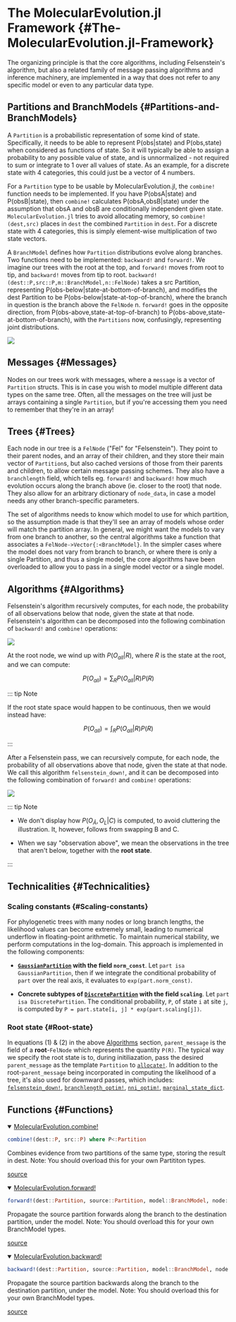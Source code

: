
# The MolecularEvolution.jl Framework {#The-MolecularEvolution.jl-Framework}

The organizing principle is that the core algorithms, including Felsenstein&#39;s algorithm, but also a related family of message passing algorithms and inference machinery, are implemented in a way that does not refer to any specific model or even to any particular data type.

## Partitions and BranchModels {#Partitions-and-BranchModels}

A `Partition` is a probabilistic representation of some kind of state. Specifically, it needs to be able to represent P(obs|state) and P(obs,state) when considered as functions of state. So it will typically be able to assign a probability to any possible value of state, and is unnormalized - not required to sum or integrate to 1 over all values of state. As an example, for a discrete state with 4 categories, this could just be a vector of 4 numbers.

For a `Partition` type to be usable by MolecularEvolution.jl, the `combine!` function needs to be implemented. If you have P(obsA|state) and P(obsB|state), then `combine!` calculates P(obsA,obsB|state) under the assumption that obsA and obsB are conditionally independent given state. `MolecularEvolution.jl` tries to avoid allocating memory, so `combine!(dest,src)` places in `dest` the combined `Partition` in `dest`. For a discrete state with 4 categories, this is simply element-wise multiplication of two state vectors.

A `BranchModel` defines how `Partition` distributions evolve along branches. Two functions need to be implemented: `backward!` and `forward!`. We imagine our trees with the root at the top, and `forward!` moves from root to tip, and `backward!` moves from tip to root. `backward!(dest::P,src::P,m::BranchModel,n::FelNode)` takes a src Partition, representing P(obs-below|state-at-bottom-of-branch), and modifies the dest Partition to be P(obs-below|state-at-top-of-branch), where the branch in question is the branch above the `FelNode` n. `forward!` goes in the opposite direction, from P(obs-above,state-at-top-of-branch) to P(obs-above,state-at-bottom-of-branch), with the `Partitions` now, confusingly, representing joint distributions.


![](figures/directions.svg)


## Messages {#Messages}

Nodes on our trees work with messages, where a `message` is a vector of `Partition` structs. This is in case you wish to model multiple different data types on the same tree. Often, all the messages on the tree will just be arrays containing a single `Partition`, but if you&#39;re accessing them you need to remember that they&#39;re in an array!

## Trees {#Trees}

Each node in our tree is a `FelNode` (&quot;Fel&quot; for &quot;Felsenstein&quot;). They point to their parent nodes, and an array of their children, and they store their main vector of `Partition`s, but also cached versions of those from their parents and children, to allow certain message passing schemes. They also have a `branchlength` field, which tells eg. `forward!` and `backward!` how much evolution occurs along the branch above (ie. closer to the root) that node. They also allow for an arbitrary dictionary of `node_data`, in case a model needs any other branch-specific parameters.

The set of algorithms needs to know which model to use for which partition, so the assumption made is that they&#39;ll see an array of models whose order will match the partition array. In general, we might want the models to vary from one branch to another, so the central algorithms take a function that associates a `FelNode->Vector{:<BranchModel}`. In the simpler cases where the model does not vary from branch to branch, or where there is only a single Partition, and thus a single model, the core algorithms have been overloaded to allow you to pass in a single model vector or a single model.

## Algorithms {#Algorithms}

Felsenstein&#39;s algorithm recursively computes, for each node, the probability of all observations below that node, given the state at that node. Felsenstein&#39;s algorithm can be decomposed into the following combination of `backward!` and `combine!` operations:


![](figures/FelsensteinRecursion.svg)


At the root node, we wind up with $P(O_{all}|R)$, where $R$ is the state at the root, and we can compute:

$$P(O_{all}) = \sum_{R} P(O_{all}|R) P(R) \tag{1}$$

::: tip Note

If the root state space would happen to be continuous, then we would instead have:

$$P(O_{all}) = \int_{R} P(O_{all}|R) P(R) \tag{2}$$

:::

After a Felsenstein pass, we can recursively compute, for each node, the probability of all observations above that node, given the state at that node. We call this algorithm `felsenstein_down!`, and it can be decomposed into the following combination of `forward!` and `combine!` operations:


![](figures/FelsensteinDownRecursion.svg)


::: tip Note
- We don&#39;t display how $P(O_{Â}, O_L|C)$ is computed, to avoid cluttering the illustration. It, however, follows from swapping B and C.
  
- When we say &quot;observation above&quot;, we mean the observations in the tree that aren&#39;t below, together with the **root state**.
  

:::

## Technicalities {#Technicalities}

### Scaling constants {#Scaling-constants}

For phylogenetic trees with many nodes or long branch lengths, the likelihood values can become extremely small, leading to numerical underflow in floating-point arithmetic. To maintain numerical stability, we perform computations in the log-domain. This approach is implemented in the following components:
- **[`GaussianPartition`](/api#MolecularEvolution.GaussianPartition) with the field `norm_const`**. Let `part isa GaussianPartition`, then if we integrate the conditional probability of `part` over the real axis, it evaluates to `exp(part.norm_const)`.
  
- **Concrete subtypes of [`DiscretePartition`](/api#MolecularEvolution.DiscretePartition) with the field `scaling`**. Let `part isa DiscretePartition`. The conditional probability, `P`, of state `i` at site `j`, is computed by `P = part.state[i, j] * exp(part.scaling[j])`.
  

### Root state {#Root-state}

In equations (1) &amp; (2) in the above [Algorithms](/framework#Algorithms) section, `parent_message` is the field of a **root**-`FelNode` which represents the quantity `P(R)`. The typical way we specify the root state is to, during initiliazation, pass the desired `parent_message` as the template `Partition` to [`allocate!`](/api#MolecularEvolution.allocate!-Tuple{Any,%20Any}). In addition to the root-`parent_message` being incorporated in computing the likelihood of a tree, it&#39;s also used for downward passes, which includes: [`felsenstein_down!`](/api#MolecularEvolution.felsenstein_down!-Tuple{FelNode,%20Any}), [`branchlength_optim!`](/optimization#MolecularEvolution.branchlength_optim!), [`nni_optim!`](/optimization#MolecularEvolution.nni_optim!), [`marginal_state_dict`](/ancestors#MolecularEvolution.marginal_state_dict).

## Functions {#Functions}
<details class='jldocstring custom-block' open>
<summary><a id='MolecularEvolution.combine!' href='#MolecularEvolution.combine!'><span class="jlbinding">MolecularEvolution.combine!</span></a> <Badge type="info" class="jlObjectType jlFunction" text="Function" /></summary>



```julia
combine!(dest::P, src::P) where P<:Partition
```


Combines evidence from two partitions of the same type, storing the result in dest. Note: You should overload this for your own Partititon types.


<Badge type="info" class="source-link" text="source"><a href="https://github.com/MurrellGroup/MolecularEvolution.jl/blob/e2c752a0b1a5fa2ca25a6c4589b6e4bb030ee730/src/models/discrete_models/discrete_partitions.jl#L185-L190" target="_blank" rel="noreferrer">source</a></Badge>

</details>

<details class='jldocstring custom-block' open>
<summary><a id='MolecularEvolution.forward!' href='#MolecularEvolution.forward!'><span class="jlbinding">MolecularEvolution.forward!</span></a> <Badge type="info" class="jlObjectType jlFunction" text="Function" /></summary>



```julia
forward!(dest::Partition, source::Partition, model::BranchModel, node::FelNode)
```


Propagate the source partition forwards along the branch to the destination partition, under the model. Note: You should overload this for your own BranchModel types.


<Badge type="info" class="source-link" text="source"><a href="https://github.com/MurrellGroup/MolecularEvolution.jl/blob/e2c752a0b1a5fa2ca25a6c4589b6e4bb030ee730/src/models/discrete_models/pmatrix_models/pmatrix_models.jl#L22-L27" target="_blank" rel="noreferrer">source</a></Badge>

</details>

<details class='jldocstring custom-block' open>
<summary><a id='MolecularEvolution.backward!' href='#MolecularEvolution.backward!'><span class="jlbinding">MolecularEvolution.backward!</span></a> <Badge type="info" class="jlObjectType jlFunction" text="Function" /></summary>



```julia
backward!(dest::Partition, source::Partition, model::BranchModel, node::FelNode)
```


Propagate the source partition backwards along the branch to the destination partition, under the model. Note: You should overload this for your own BranchModel types.


<Badge type="info" class="source-link" text="source"><a href="https://github.com/MurrellGroup/MolecularEvolution.jl/blob/e2c752a0b1a5fa2ca25a6c4589b6e4bb030ee730/src/models/discrete_models/pmatrix_models/pmatrix_models.jl#L5-L10" target="_blank" rel="noreferrer">source</a></Badge>

</details>

